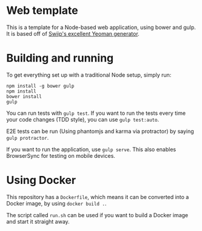 # Web template

This is a template for a Node-based web application, using bower and
gulp.  It is based off of
[Swiip's excellent Yeoman generator](https://github.com/Swiip/generator-gulp-angular).

# Building and running

To get everything set up with a traditional Node setup, simply run:

    npm install -g bower gulp
    npm install
    bower install
    gulp

You can run tests with `gulp test`.  If you want to run the tests
every time your code changes (TDD style), you can use `gulp
test:auto`.

E2E tests can be run (Using phantomjs and karma via protractor) by
saying `gulp protractor`.

If you want to run the application, use `gulp serve`.  This also
enables BrowserSync for testing on mobile devices.

# Using Docker

This repository has a `Dockerfile`, which means it can be converted
into a Docker image, by using `docker build .`.

The script called `run.sh` can be used if you want to build a Docker
image and start it straight away.
